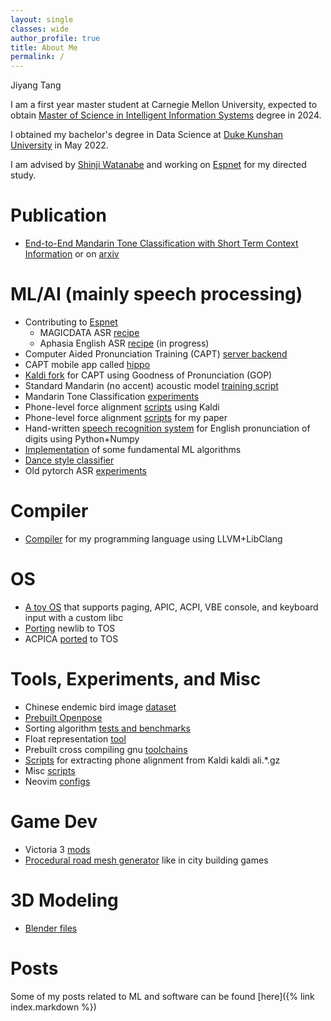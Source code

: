 ```yaml
---
layout: single
classes: wide
author_profile: true
title: About Me
permalink: /
---
```


Jiyang Tang

I am a first year master student at Carnegie Mellon University, expected to obtain [Master of Science in Intelligent
Information Systems](https://miis.cs.cmu.edu/) degree in 2024.

I obtained my bachelor's degree in Data Science at [Duke Kunshan University](https://dukekunshan.edu.cn/en/about) in
May 2022.

I am advised by [Shinji Watanabe](https://sites.google.com/view/shinjiwatanabe) and working
on [Espnet](https://github.com/espnet/espnet) for my directed study.

# Publication

- [End-to-End Mandarin Tone Classification with Short Term Context Information](https://ieeexplore.ieee.org/document/9689521)
  or on [arxiv](https://arxiv.org/abs/2104.05657)

# ML/AI (mainly speech processing)

- Contributing to [Espnet](https://github.com/espnet/espnet)
    - MAGICDATA ASR [recipe](https://github.com/espnet/espnet/tree/master/egs2/magicdata/asr1)
    - Aphasia English ASR [recipe](https://github.com/espnet/espnet/pull/4860) (in progress)
- Computer Aided Pronunciation Training (CAPT) [server backend](https://github.com/tjysdsg/capt-public)
- CAPT mobile app called [hippo](https://github.com/tjysdsg/hippo)
- [Kaldi fork](https://github.com/tjysdsg/kaldi) for CAPT using Goodness of Pronunciation (GOP)
- Standard Mandarin (no accent) acoustic model [training script](https://github.com/tjysdsg/std-mandarin-kaldi)
- Mandarin Tone Classification [experiments](https://github.com/tjysdsg/tone_classifier)
- Phone-level force alignment [scripts](https://github.com/tjysdsg/kaldi-align-to-phones) using Kaldi
- Phone-level force alignment [scripts](https://github.com/tjysdsg/aidatatang_force_align) for my paper
- Hand-written [speech recognition system](https://github.com/tjysdsg/speech-recognition) for English pronunciation of
  digits using Python+Numpy
- [Implementation](https://github.com/tjysdsg/ml) of some fundamental ML algorithms
- [Dance style classifier](https://github.com/tjysdsg/dance-classifier)
- Old pytorch ASR [experiments](https://github.com/tjysdsg/pytorch-projects)

# Compiler

- [Compiler](https://github.com/tjysdsg/tan) for my programming language using LLVM+LibClang

# OS

- [A toy OS](https://github.com/tjysdsg/tos) that supports paging, APIC, ACPI, VBE console, and keyboard input with a
  custom libc
- [Porting]((https://github.com/tjysdsg/newlib)) newlib to TOS
- ACPICA [ported](https://github.com/tjysdsg/acpica) to TOS

# Tools, Experiments, and Misc

- Chinese endemic bird image [dataset](https://github.com/tjysdsg/birds)
- [Prebuilt Openpose](https://github.com/tjysdsg/openpose-built)
- Sorting algorithm [tests and benchmarks](https://github.com/tjysdsg/sort-test-bench)
- Float representation [tool](https://github.com/tjysdsg/float_repr)
- Prebuilt cross compiling gnu [toolchains](https://github.com/tjysdsg/cross-gnu)
- [Scripts](https://github.com/tjysdsg/ali_to_phone) for extracting phone alignment from Kaldi kaldi ali.*.gz
- Misc [scripts](https://github.com/tjysdsg/scripts)
- Neovim [configs](https://github.com/tjysdsg/nvim)

# Game Dev

- Victoria 3 [mods](https://github.com/tjysdsg/tjy_vic3_fix)
- [Procedural road mesh generator](https://github.com/tjysdsg/dynamic_road_gen) like in city building games

# 3D Modeling

- [Blender files](https://github.com/tjysdsg/blender-projects)

# Posts

Some of my posts related to ML and software can be found [here]({% link index.markdown %})